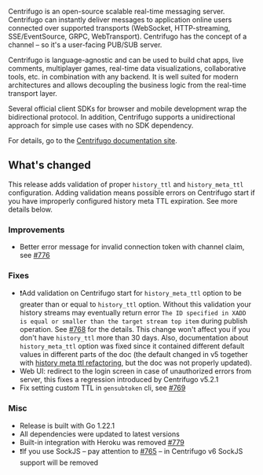 Centrifugo is an open-source scalable real-time messaging server. Centrifugo can instantly deliver messages to application online users connected over supported transports (WebSocket, HTTP-streaming, SSE/EventSource, GRPC, WebTransport). Centrifugo has the concept of a channel – so it's a user-facing PUB/SUB server.

Centrifugo is language-agnostic and can be used to build chat apps, live comments, multiplayer games, real-time data visualizations, collaborative tools, etc. in combination with any backend. It is well suited for modern architectures and allows decoupling the business logic from the real-time transport layer.

Several official client SDKs for browser and mobile development wrap the bidirectional protocol. In addition, Centrifugo supports a unidirectional approach for simple use cases with no SDK dependency.

For details, go to the [Centrifugo documentation site](https://centrifugal.dev).

## What's changed

This release adds validation of proper `history_ttl` and `history_meta_ttl` configuration. Adding validation means possible errors on Centrifugo start if you have improperly configured history meta TTL expiration. See more details below.

### Improvements

* Better error message for invalid connection token with channel claim, see [#776](https://github.com/centrifugal/centrifugo/issues/776)

### Fixes

* ❗Add validation on Centrifugo start for `history_meta_ttl` option to be greater than or equal to `history_ttl` option. Without this validation your history streams may eventually return error `The ID specified in XADD is equal or smaller than the target stream top item` during publish operation. See [#768](https://github.com/centrifugal/centrifugo/issues/768) for the details. This change won't affect you if you don't have `history_ttl` more than 30 days. Also, documentation about `history_meta_ttl` option was fixed since it contained different default values in different parts of the doc (the default changed in v5 together with [history meta ttl refactoring](https://centrifugal.dev/blog/2023/06/29/centrifugo-v5-released#history_meta_ttl-refactoring), but the doc was not properly updated). 
* Web UI: redirect to the login screen in case of unauthorized errors from server, this fixes a regression introduced by Centrifugo v5.2.1
* Fix setting custom TTL in `gensubtoken` cli, see [#769](https://github.com/centrifugal/centrifugo/pull/769)

### Misc

* Release is built with Go 1.22.1
* All dependencies were updated to latest versions
* Built-in integration with Heroku was removed [#779](https://github.com/centrifugal/centrifugo/pull/779)
* ❗If you use SockJS – pay attention to [#765](https://github.com/centrifugal/centrifugo/issues/765) – in Centrifugo v6 SockJS support will be removed
